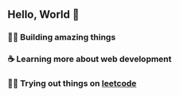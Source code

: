 ## Hello, World :metal: 

### :technologist: Building amazing things
### :coffee: Learning more about web development
### :mage_man: Trying out things on [leetcode](https://leetcode.com/higorcastilho/)


<!--
<img src="https://github-readme-stats.vercel.app/api/top-langs/?username=higorcastilho&layout=compact&langs_count=8&theme=dracula" >
**higorcastilho/higorcastilho** is a ✨ _special_ ✨ repository because its `README.md` (this file) appears on your GitHub profile.

